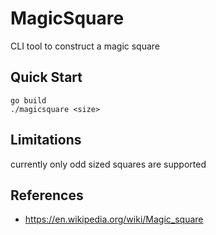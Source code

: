 # MagicSquare

CLI tool to construct a magic square

## Quick Start

```console
go build
./magicsquare <size>
```

## Limitations

currently only odd sized squares are supported

## References

- https://en.wikipedia.org/wiki/Magic_square
